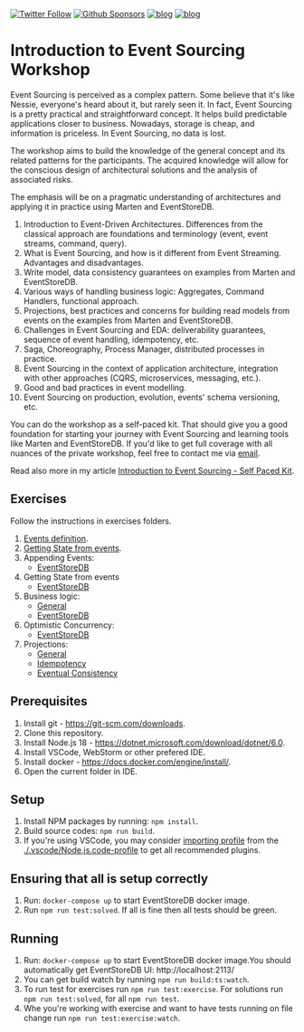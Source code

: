 [![Twitter Follow](https://img.shields.io/twitter/follow/oskar_at_net?style=social)](https://twitter.com/oskar_at_net) [![Github Sponsors](https://img.shields.io/static/v1?label=Sponsor&message=%E2%9D%A4&logo=GitHub&link=https://github.com/sponsors/oskardudycz/)](https://github.com/sponsors/oskardudycz/) [![blog](https://img.shields.io/badge/blog-event--driven.io-brightgreen)](https://event-driven.io/?utm_source=event_sourcing_jvm) [![blog](https://img.shields.io/badge/%F0%9F%9A%80-Architecture%20Weekly-important)](https://www.architecture-weekly.com/?utm_source=event_sourcing_net)

# Introduction to Event Sourcing Workshop

Event Sourcing is perceived as a complex pattern. Some believe that it's like Nessie, everyone's heard about it, but rarely seen it. In fact, Event Sourcing is a pretty practical and straightforward concept. It helps build predictable applications closer to business. Nowadays, storage is cheap, and information is priceless. In Event Sourcing, no data is lost.

The workshop aims to build the knowledge of the general concept and its related patterns for the participants. The acquired knowledge will allow for the conscious design of architectural solutions and the analysis of associated risks.

The emphasis will be on a pragmatic understanding of architectures and applying it in practice using Marten and EventStoreDB.

1. Introduction to Event-Driven Architectures. Differences from the classical approach are foundations and terminology (event, event streams, command, query).
2. What is Event Sourcing, and how is it different from Event Streaming. Advantages and disadvantages.
3. Write model, data consistency guarantees on examples from Marten and EventStoreDB.
4. Various ways of handling business logic: Aggregates, Command Handlers, functional approach.
5. Projections, best practices and concerns for building read models from events on the examples from Marten and EventStoreDB.
6. Challenges in Event Sourcing and EDA: deliverability guarantees, sequence of event handling, idempotency, etc.
7. Saga, Choreography, Process Manager, distributed processes in practice.
8. Event Sourcing in the context of application architecture, integration with other approaches (CQRS, microservices, messaging, etc.).
9. Good and bad practices in event modelling.
10. Event Sourcing on production, evolution, events' schema versioning, etc.

You can do the workshop as a self-paced kit. That should give you a good foundation for starting your journey with Event Sourcing and learning tools like Marten and EventStoreDB. If you'd like to get full coverage with all nuances of the private workshop, feel free to contact me via [email](mailto:oskar.dudycz@gmail.com).

Read also more in my article [Introduction to Event Sourcing - Self Paced Kit](https://event-driven.io/en/introduction_to_event_sourcing/?utm_source=event_sourcing_nodejs).

## Exercises

Follow the instructions in exercises folders.

1. [Events definition](./src/01_events_definition/).
2. [Getting State from events](./src/02_getting_state_from_events/).
3. Appending Events:
   - [EventStoreDB](./src/03_appending_events_eventstoredb/)
4. Getting State from events
   - [EventStoreDB](./src/04_getting_state_from_events_eventstoredb/)
5. Business logic:
   - [General](./src/05_business_logic/)
   - [EventStoreDB](./src/06_business_logic_eventstoredb/)
6. Optimistic Concurrency:
   - [EventStoreDB](./src/07_optimistic_concurrency_eventstoredb/)
7. Projections:
   - [General](./src/08_projections_single_stream/)
   - [Idempotency](./src/09_projections_single_stream_idempotency/)
   - [Eventual Consistency](./src/10_projections_single_stream_eventual_consistency/)

## Prerequisites

1. Install git - https://git-scm.com/downloads.
2. Clone this repository.
3. Install Node.js 18 - https://dotnet.microsoft.com/download/dotnet/6.0.
4. Install VSCode, WebStorm or other prefered IDE.
5. Install docker - https://docs.docker.com/engine/install/.
6. Open the current folder in IDE.

## Setup

1. Install NPM packages by running: `npm install`.
2. Build source codes: `npm run build`.
3. If you're using VSCode, you may consider [importing profile](https://code.visualstudio.com/updates/v1_75#_profiles) from the [./.vscode/Node.js.code-profile](./.vscode/Node.js.code-profile) to get all recommended plugins.

## Ensuring that all is setup correctly

1. Run: `docker-compose up` to start EventStoreDB docker image.
2. Run `npm run test:solved`. If all is fine then all tests should be green.

## Running

1. Run: `docker-compose up` to start EventStoreDB docker image.You should automatically get EventStoreDB UI: http://localhost:2113/
2. You can get build watch by running `npm run build:ts:watch`.
3. To run test for exercises run `npm run test:exercise`. For solutions run `npm run test:solved`, for all `npm run test`.
4. Whe you're working with exercise and want to have tests running on file change run `npm run test:exercise:watch`.
